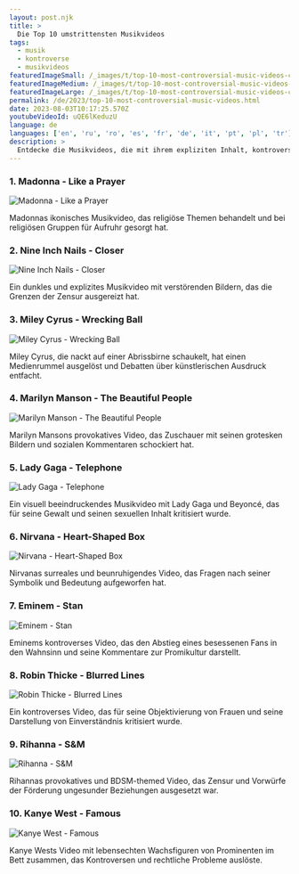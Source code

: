 ```yaml
---
layout: post.njk
title: >
  Die Top 10 umstrittensten Musikvideos
tags:
  - musik
  - kontroverse
  - musikvideos
featuredImageSmall: /_images/t/top-10-most-controversial-music-videos-cover-de-small.webp
featuredImageMedium: /_images/t/top-10-most-controversial-music-videos-cover-de-medium.webp
featuredImageLarge: /_images/t/top-10-most-controversial-music-videos-cover-de-large.webp
permalink: /de/2023/top-10-most-controversial-music-videos.html
date: 2023-08-03T10:17:25.570Z
youtubeVideoId: uQE6lKeduzU
language: de
languages: ['en', 'ru', 'ro', 'es', 'fr', 'de', 'it', 'pt', 'pl', 'tr']
description: >
  Entdecke die Musikvideos, die mit ihrem expliziten Inhalt, kontroversen Themen oder schockierenden Bildern Kontroversen ausgelöst und das Publikum gespalten haben.
---
```


### 1. Madonna - Like a Prayer

![Madonna - Like a Prayer](/_images/c/c1d14206435fad933f2afb8704495562-medium.webp)

Madonnas ikonisches Musikvideo, das religiöse Themen behandelt und bei religiösen Gruppen für Aufruhr gesorgt hat.

### 2. Nine Inch Nails - Closer

![Nine Inch Nails - Closer](/_images/3/35217e0688357c80bdb31690c6934aad-medium.webp)

Ein dunkles und explizites Musikvideo mit verstörenden Bildern, das die Grenzen der Zensur ausgereizt hat.

### 3. Miley Cyrus - Wrecking Ball

![Miley Cyrus - Wrecking Ball](/_images/0/08244749a699304f0dd6b02e5f5def9e-medium.webp)

Miley Cyrus, die nackt auf einer Abrissbirne schaukelt, hat einen Medienrummel ausgelöst und Debatten über künstlerischen Ausdruck entfacht.

### 4. Marilyn Manson - The Beautiful People

![Marilyn Manson - The Beautiful People](/_images/9/94f6d40fcd149f90d0657d50a4e7aa98-medium.webp)

Marilyn Mansons provokatives Video, das Zuschauer mit seinen grotesken Bildern und sozialen Kommentaren schockiert hat.

### 5. Lady Gaga - Telephone

![Lady Gaga - Telephone](/_images/7/76aaf2c68dd7d62f64af8230bd5150cb-medium.webp)

Ein visuell beeindruckendes Musikvideo mit Lady Gaga und Beyoncé, das für seine Gewalt und seinen sexuellen Inhalt kritisiert wurde.

### 6. Nirvana - Heart-Shaped Box

![Nirvana - Heart-Shaped Box](/_images/c/ca8f8c930e215970d8a40f26cb634cf1-medium.webp)

Nirvanas surreales und beunruhigendes Video, das Fragen nach seiner Symbolik und Bedeutung aufgeworfen hat.

### 7. Eminem - Stan

![Eminem - Stan](/_images/5/5db7f0bb6523d5116b54bbf193dcf7da-medium.webp)

Eminems kontroverses Video, das den Abstieg eines besessenen Fans in den Wahnsinn und seine Kommentare zur Promikultur darstellt.

### 8. Robin Thicke - Blurred Lines

![Robin Thicke - Blurred Lines](/_images/1/1f4236ef24c81e012b367c56c56f532e-medium.webp)

Ein kontroverses Video, das für seine Objektivierung von Frauen und seine Darstellung von Einverständnis kritisiert wurde.

### 9. Rihanna - S&M

![Rihanna - S&M](/_images/d/dbee53600d318c1ffb0e91326a325df7-medium.webp)

Rihannas provokatives und BDSM-themed Video, das Zensur und Vorwürfe der Förderung ungesunder Beziehungen ausgesetzt war.

### 10. Kanye West - Famous

![Kanye West - Famous](/_images/a/a914e3ea43927134fe216f6fa6894e63-medium.webp)

Kanye Wests Video mit lebensechten Wachsfiguren von Prominenten im Bett zusammen, das Kontroversen und rechtliche Probleme auslöste.

